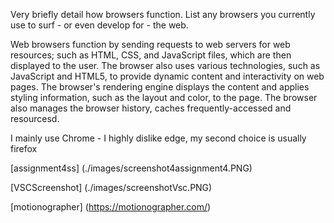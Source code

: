 Very briefly detail how browsers function. List any browsers you currently use to surf - or even develop for - the web.

Web browsers function by sending requests to web servers for web resources; such as HTML, CSS, and JavaScript files, which are then displayed to the user. The browser also uses various technologies, such as JavaScript and HTML5, to provide dynamic content and interactivity on web pages. The browser's rendering engine displays the content and applies styling information, such as the layout and color, to the page. The browser also manages the browser history, caches frequently-accessed and resourcesd.

I mainly use Chrome - I highly dislike edge, my second choice is usually firefox

[assignment4ss] (./images/screenshot4assignment4.PNG)

[VSCScreenshot] (./images/screenshotVsc.PNG)

[motionographer] (https://motionographer.com/)
